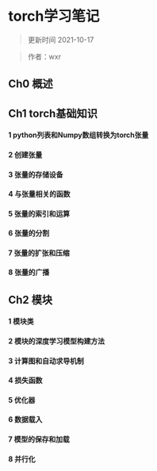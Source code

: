 # torch学习笔记
>更新时间 2021-10-17

>作者：wxr

## Ch0 概述
## Ch1 torch基础知识
#### 1 python列表和Numpy数组转换为torch张量
#### 2 创建张量
#### 3 张量的存储设备
#### 4 与张量相关的函数
#### 5 张量的索引和运算
#### 6 张量的分割
#### 7 张量的扩张和压缩
#### 8 张量的广播

## Ch2 模块
#### 1 模块类
#### 2 模块的深度学习模型构建方法
#### 3 计算图和自动求导机制
#### 4 损失函数
#### 5 优化器
#### 6 数据载入
#### 7 模型的保存和加载
#### 8 并行化
